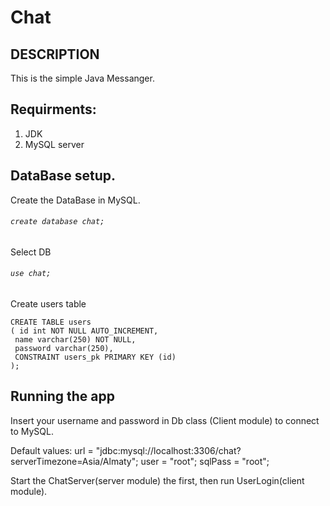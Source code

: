 # Chat

## DESCRIPTION
This is the simple Java Messanger.





## Requirments: 
1. JDK
2. MySQL server


## DataBase setup. 

Create the DataBase in MySQL. 

###### ``` create database chat; ``` 

Select DB

###### ``` use chat;  ```

Create users table 

 ``` 
 CREATE TABLE users
( id int NOT NULL AUTO_INCREMENT,
  name varchar(250) NOT NULL,
  password varchar(250),
  CONSTRAINT users_pk PRIMARY KEY (id)
);
```
## Running the app

Insert your username and password in Db class (Client module) to connect to MySQL.

Default values: 
url = "jdbc:mysql://localhost:3306/chat?serverTimezone=Asia/Almaty";
user = "root";
sqlPass = "root";

Start the ChatServer(server module) the first, then run UserLogin(client module).
